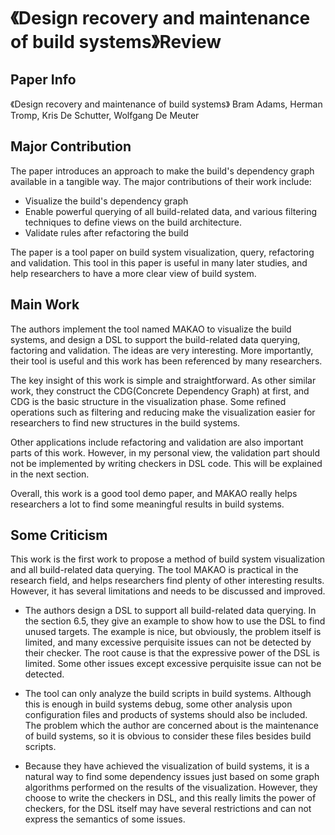 # 《Design recovery and maintenance of build systems》Review

## Paper Info

《Design recovery and maintenance of build systems》
Bram Adams, Herman Tromp, Kris De Schutter, Wolfgang De Meuter

## Major Contribution

The paper introduces an approach to make the build's dependency graph available in a tangible way.  The major contributions of their work include: 
- Visualize the build's dependency graph
- Enable powerful querying of all build-related data, and various filtering techniques to define views on the build architecture.
- Validate rules after refactoring the build

The paper is a tool paper on build system visualization, query, refactoring and validation. This tool in this paper is useful in many later studies, and help researchers to have a more clear view of build system.

## Main Work

The authors implement the tool named MAKAO to visualize the build systems, and design a DSL to support the build-related data querying, factoring and validation. The ideas are very interesting. More importantly, their tool is useful and this work has been referenced by many researchers.

The key insight of this work is simple and straightforward. As other similar work, they construct the CDG(Concrete Dependency Graph) at first, and CDG is the basic structure in the visualization phase. Some refined operations such as filtering and reducing make the visualization easier for researchers to find new structures in the build systems.

Other applications include refactoring and validation are also important parts of this work. However, in my personal view, the validation part should not be implemented by writing checkers in DSL code. This will be explained in the next section.

Overall, this work is a good tool demo paper, and MAKAO really helps researchers a lot to find some meaningful results in build systems.

## Some Criticism

This work is the first work to propose a method of build system visualization and all build-related data querying. The tool MAKAO is practical in the research field, and helps researchers find plenty of other interesting results. However, it has several limitations and needs to be discussed and improved.

- The authors design a DSL  to support all build-related data querying. In the section 6.5, they give an example to show how to use the DSL to find unused targets. The example is nice, but obviously, the problem itself is limited, and many excessive perquisite issues can not be detected by their checker. The root cause is that the expressive power of the DSL is limited. Some other issues except excessive perquisite issue can not be detected.

- The tool can only analyze the build scripts in build systems. Although this is enough in build systems debug, some other analysis upon configuration files and products of systems should also be included. The problem which the author are concerned about is the maintenance of build systems, so it is obvious to consider these files besides build scripts.

- Because they have achieved the visualization of build systems, it is a natural way to find some dependency issues just based on some graph algorithms performed on the results of the visualization. However, they choose to write the checkers in DSL, and this really limits the power of checkers, for the DSL itself may have several restrictions and can not express the semantics of some issues.